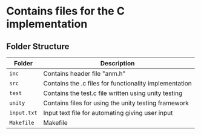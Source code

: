# Contains files for the C implementation

## Folder Structure
| Folder    | Description  |
|----------|-------------------|
| `inc` | Contains header file "anm.h" |
| `src`     | Contains the .c files for functionality implementation |
| `test`   | Contains the test.c file written using unity testing |
| `unity` | Contains files for using the unity testing framework |
| `input.txt` | Input text file for automating giving user input |
| `Makefile`  | Makefile |